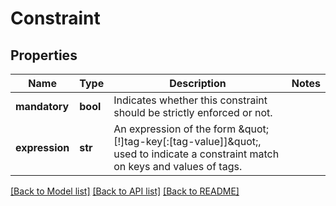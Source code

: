 # Constraint

## Properties
Name | Type | Description | Notes
------------ | ------------- | ------------- | -------------
**mandatory** | **bool** | Indicates whether this constraint should be strictly enforced or not. | 
**expression** | **str** | An expression of the form \&quot;[!]tag-key[:[tag-value]]\&quot;, used to indicate a constraint match on keys and values of tags.  | 

[[Back to Model list]](../README.md#documentation-for-models) [[Back to API list]](../README.md#documentation-for-api-endpoints) [[Back to README]](../README.md)

